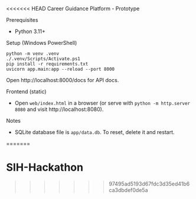 <<<<<<< HEAD
Career Guidance Platform - Prototype

Prerequisites
- Python 3.11+

Setup (Windows PowerShell)
```
python -m venv .venv
./.venv/Scripts/Activate.ps1
pip install -r requirements.txt
uvicorn app.main:app --reload --port 8000
```

Open http://localhost:8000/docs for API docs.

Frontend (static)
- Open `web/index.html` in a browser (or serve with `python -m http.server 8080` and visit http://localhost:8080).

Notes
- SQLite database file is `app/data.db`. To reset, delete it and restart.

=======
# SIH-Hackathon
>>>>>>> 97495ad5193d67fdc3d35ed41b6ca3dbdef0de5a
